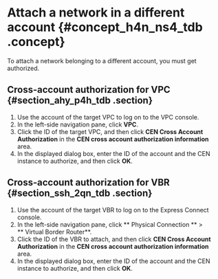 # Attach a network in a different account {#concept_h4n_ns4_tdb .concept}

To attach a network belonging to a different account, you must get authorized. 

## Cross-account authorization for VPC {#section_ahy_p4h_tdb .section}

1.  Use the account of the target VPC to log on to the VPC console.
2.  In the left-side navigation pane, click **VPC**.
3.  Click the ID of the target VPC, and then click **CEN Cross Account Authorization** in the **CEN cross account authorization information** area.
4.  In the displayed dialog box, enter the ID of the account and the CEN instance to authorize, and then click **OK**.

## Cross-account authorization for VBR {#section_ssh_2qn_tdb .section}

1.  Use the account of the target VBR to log on to the Express Connect console.
2.  In the left-side navigation pane, click ** Physical Connection ** \> ** Virtual Border Router**.
3.  Click the ID of the VBR to attach, and then click **CEN Cross Account Authorization** in the **CEN cross account authorization information** area.
4.  In the displayed dialog box, enter the ID of the account and the CEN instance to authorize, and then click **OK**.

